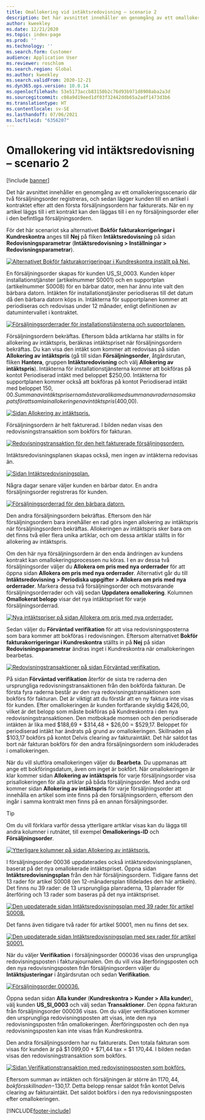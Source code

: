 ```yaml
---
title: Omallokering vid intäktsredovisning – scenario 2
description: Det här avsnittet innehåller en genomgång av ett omallokeringsscenario där två försäljningsorder registreras, och sedan lägger kunden till en artikel i kontraktet efter att den första försäljningsordern har fakturerats. När en ny artikel läggs till i ett kontrakt kan den läggas till i en ny försäljningsorder eller i den befintliga försäljningsordern.
author: kweekley
ms.date: 12/21/2020
ms.topic: index-page
ms.prod: ''
ms.technology: ''
ms.search.form: Customer
audience: Application User
ms.reviewer: roschlom
ms.search.region: Global
ms.author: kweekley
ms.search.validFrom: 2020-12-21
ms.dyn365.ops.version: 10.0.14
ms.openlocfilehash: 53e5173accb83150b2c76d93b971d8908aba2a3d
ms.sourcegitcommit: c08a9d19eed1df03f32442ddb65a2adf1473d3b6
ms.translationtype: HT
ms.contentlocale: sv-SE
ms.lasthandoff: 07/06/2021
ms.locfileid: "6356207"
---
```

# <a name="revenue-recognition-reallocation--scenario-2"></a>Omallokering vid intäktsredovisning – scenario 2

[!include [banner](../includes/banner.md)]

Det här avsnittet innehåller en genomgång av ett omallokeringsscenario där två försäljningsorder registreras, och sedan lägger kunden till en artikel i kontraktet efter att den första försäljningsordern har fakturerats. När en ny artikel läggs till i ett kontrakt kan den läggas till i en ny försäljningsorder eller i den befintliga försäljningsordern.

För det här scenariot ska alternativet **Bokför fakturakorrigeringar i Kundreskontra** anges till **Nej** på fliken **Intäktsredovisning** på sidan **Redovisningsparametrar** (**Intäktsredovisning \> Inställningar \> Redovisningsparametrar**).

[![Alternativet Bokför fakturakorrigeringar i Kundreskontra inställt på Nej.](./media/12_rev-rec-scenarios.png)](./media/12_rev-rec-scenarios.png)

En försäljningsorder skapas för kunden US\_SI\_0003. Kunden köper installationstjänster (artikelnummer S0001) och en supportplan (artikelnummer S0008) för en bärbar dator, men har ännu inte valt den bärbara datorn. Intäkten för installationstjänster periodiseras till det datum då den bärbara datorn köps in. Intäkterna för supportplanen kommer att periodiseras och redovisas under 12 månader, enligt definitionen av datumintervallet i kontraktet.

[![Försäljningsorderrader för installationstjänsterna och supportplanen.](./media/13_rev-rec-scenarios.png)](./media/13_rev-rec-scenarios.png)

Försäljningsordern bekräftas. Eftersom båda artiklarna har ställts in för allokering av intäktspris, beräknas intäktspriset när försäljningsordern bekräftas. Du kan visa den intäkt som kommer att redovisas på sidan **Allokering av intäktspris** (gå till sidan **Försäljningsorder**, åtgärdsrutan, fliken **Hantera**, gruppen **Intäktsredovisning** och välj **Allokering av intäktspris**). Intäkterna för installationstjänsterna kommer att bokföras på kontot Periodiserad intäkt med beloppet $250,00. Intäkterna för supportplanen kommer också att bokföras på kontot Periodiserad intäkt med beloppet $150,00. Summan av intäktspriserna måste vara lika med summan av raderna som skapats för att samla in allokeringen av intäktspris ($400,00).

[![Sidan Allokering av intäktspris.](./media/14_rev-rec-scenarios.png)](./media/14_rev-rec-scenarios.png)

Försäljningsordern är helt fakturerad. I bilden nedan visas den redovisningstransaktion som bokförs för fakturan.

[![Redovisningstransaktion för den helt fakturerade försäljningsordern.](./media/15_rev-rec-scenarios.png)](./media/15_rev-rec-scenarios.png)

Intäktsredovisningsplanen skapas också, men ingen av intäkterna redovisas än.

[![Sidan Intäktsredovisningsplan.](./media/16_rev-rec-scenarios.png)](./media/16_rev-rec-scenarios.png)

Några dagar senare väljer kunden en bärbar dator. En andra försäljningsorder registreras för kunden.

[![Försäljningsorderrad för den bärbara datorn.](./media/17_rev-rec-scenarios.png)](./media/17_rev-rec-scenarios.png)

Den andra försäljningsordern bekräftas. Eftersom den här försäljningsordern bara innehåller en rad görs ingen allokering av intäktspris när försäljningsordern bekräftas. Allokeringen av intäktspris sker bara om det finns två eller flera unika artiklar, och om dessa artiklar ställts in för allokering av intäktspris.

Om den här nya försäljningsordern är den enda ändringen av kundens kontrakt kan omallokeringsprocessen nu köras. I en av dessa två försäljningsorder väljer du **Allokera om pris med nya orderrader** för att öppna sidan **Allokera om pris med nya orderrader**. Alternativt går du till **Intäktsredovisning \> Periodiska uppgifter \> Allokera om pris med nya orderrader**. Markera dessa två försäljningsorder och motsvarande försäljningsorderrader och välj sedan **Uppdatera omallokering**. Kolumnen **Omallokerat belopp** visar det nya intäktspriset för varje försäljningsorderrad.

[![Nya intäktspriser på sidan Allokera om pris med nya orderrader.](./media/18_rev-rec-scenarios.png)](./media/18_rev-rec-scenarios.png)

Sedan väljer du **Förväntad verifikation** för att visa redovisningsposterna som bara kommer att bokföras i redovisningen. Eftersom alternativet **Bokför fakturakorrigeringar i Kundreskontra** ställts in på **Nej** på sidan **Redovisningsparametrar** ändras inget i Kundreskontra när omallokeringen bearbetas.

[![Redovisningstransaktioner på sidan Förväntad verifikation.](./media/19_rev-rec-scenarios.png)](./media/19_rev-rec-scenarios.png)

På sidan **Förväntad verifikation** återför de sista tre raderna den ursprungliga redovisningstransaktionen från den bokförda fakturan. De första fyra raderna består av den nya redovisningstransaktionen som bokförs för fakturan. Det är viktigt att du förstår att en ny faktura inte visas för kunden. Efter omallokeringen är kunden fortfarande skyldig $426,00, vilket är det belopp som måste bokföras på Kundreskontra i den nya redovisningstransaktionen. Den motbokade momsen och den periodiserade intäkten är lika med $188,69 + $314,48 + $26,00 = $529,17. Beloppet för periodiserad intäkt har ändrats på grund av omallokeringen. Skillnaden på $103,17 bokförs på kontot Delvis clearing av fakturaintäkt. Det här saldot tas bort när fakturan bokförs för den andra försäljningsordern som inkluderades i omallokeringen.

När du vill slutföra omallokeringen väljer du **Bearbeta**. Du uppmanas att ange ett bokföringsdatum, även om inget är bokfört. När omallokeringen är klar kommer sidan **Allokering av intäktspris** för varje försäljningsorder visa prisallokeringen för alla artiklar på båda försäljningsorder. Med andra ord kommer sidan **Allokering av intäktspris** för varje försäljningsorder att innehålla en artikel som inte finns på den försäljningsordern, eftersom den ingår i samma kontrakt men finns på en annan försäljningsorder.

> [!TIP]
> Om du vill förklara varför dessa ytterligare artiklar visas kan du lägga till andra kolumner i rutnätet, till exempel **Omallokerings-ID** och **Försäljningsorder**.
> 
> [![Ytterligare kolumner på sidan Allokering av intäktspris.](./media/20_rev-rec-scenarios.png)](./media/20_rev-rec-scenarios.png)

I försäljningsorder 00036 uppdaterades också intäktsredovisningsplanen, baserat på det nya omallokerade intäktspriset. Öppna sidan **Intäktsredovisningsplan** från den här försäljningsordern. Tidigare fanns det 13 rader för artikel S0008 (en 12-månadersplan tilldelades den här artikeln). Det finns nu 39 rader: de 13 ursprungliga planraderna, 13 planrader för återföring och 13 rader som baseras på det nya intäktspriset.

[![Den uppdaterade sidan Intäktsredovisningsplan med 39 rader för artikel S0008.](./media/21_rev-rec-scenarios.png)](./media/21_rev-rec-scenarios.png)

Det fanns även tidigare två rader för artikel S0001, men nu finns det sex.

[![Den uppdaterade sidan Intäktsredovisningsplan med sex rader för artikel S0001.](./media/22_rev-rec-scenarios.png)](./media/22_rev-rec-scenarios.png)

När du väljer **Verifikation** i försäljningsorder 000036 visas den ursprungliga redovisningsposten i fakturajournalen. Om du vill visa återföringsposten och den nya redovisningsposten från försäljningsordern väljer du **Intäktsjusteringar** i åtgärdsrutan och sedan **Verifikation**.

[![Försäljningsorder 000036.](./media/23_rev-rec-scenarios.png)](./media/23_rev-rec-scenarios.png)

Öppna sedan sidan **Alla kunder** (**Kundreskontra \> Kunder \> Alla kunder**), välj kunden **US\_SI\_0003** och välj sedan **Transaktioner**. Den öppna fakturan från försäljningsorder 000036 visas. Om du väljer verifikationen kommer den ursprungliga redovisningsposten att visas, inte den nya redovisningsposten från omallokeringen. Återföringsposten och den nya redovisningsposten kan inte visas från Kundreskontra.

Den andra försäljningsordern har nu fakturerats. Den totala fakturan som visas för kunden är på $1 099,00 + $71,44 tax = $1 170,44. I bilden nedan visas den redovisningstransaktion som bokförs.

[![Sidan Verifikationstransaktion med redovisningsposten som bokförs.](./media/24_rev-rec-scenarios.png)](./media/24_rev-rec-scenarios.png)

Eftersom summan av intäkten och försäljningen är större än $1 170,44, bokförs skillnaden -$130,17. Detta belopp rensar saldot från kontot Delvis clearing av fakturaintäkt. Det saldot bokförs i den nya redovisningsposten efter omallokeringen.


[!INCLUDE[footer-include](../../includes/footer-banner.md)]
